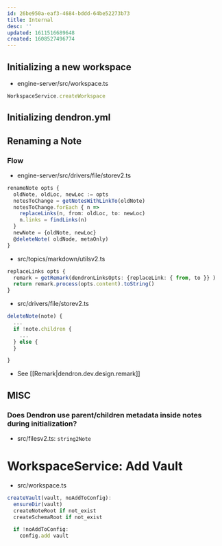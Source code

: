 ```yaml
---
id: 26be950a-eaf3-4684-bddd-64be52273b73
title: Internal
desc: ''
updated: 1611516689648
created: 1608527496774
---
```


## Initializing a new workspace
- engine-server/src/workspace.ts

```ts
WorkspaceService.createWorkspace
```

## Initializing dendron.yml

## Renaming a Note

### Flow

- engine-server/src/drivers/file/storev2.ts

```ts
renameNote opts {
  oldNote, oldLoc, newLoc := opts
  notesToChange = getNotesWithLinkTo(oldNote)
  notesToChange.forEach { n =>
    replaceLinks(n, from: oldLoc, to: newLoc)
    n.links = findLinks(n)
  }
  newNote = {oldNote, newLoc}
  @deleteNote( oldNode, metaOnly)
}
```

- src/topics/markdown/utilsv2.ts

```ts
replaceLinks opts {
  remark = getRemark(dendronLinksOpts: {replaceLink: { from, to }} )
  return remark.process(opts.content).toString()
}
```

- src/drivers/file/storev2.ts

```ts
deleteNote(note) {
  ...
  if !note.children {
    ...
  } else {
  }

}

```

- See [[Remark|dendron.dev.design.remark]]

## MISC

### Does Dendron use parent/children metadata inside notes during initialization?

- src/filesv2.ts: `string2Note`

# WorkspaceService: Add Vault

- src/workspace.ts

```ts
createVault(vault, noAddToConfig):
  ensureDir(vault)
  createNoteRoot if not_exist
  createSchemaRoot if not_exist

  if !noAddToConfig:
    config.add vault
```

